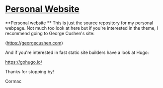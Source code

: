 # [Personal Website](http://www.cormacokeeffe.com/)

**Personal website ** 
This is just the source repository for my personal webpage. Not much too look at here but if you're interested in the theme, I recommend going to George Cushen's site: 

(https://georgecushen.com)

And if you're interested in fast static site builders have a look at Hugo: 

https://gohugo.io/

Thanks for stopping by!

Cormac


